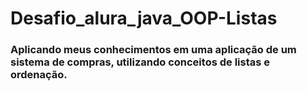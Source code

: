 # Desafio_alura_java_OOP-Listas

### Aplicando meus conhecimentos em uma aplicação de um sistema de compras, utilizando conceitos de listas e ordenação.

